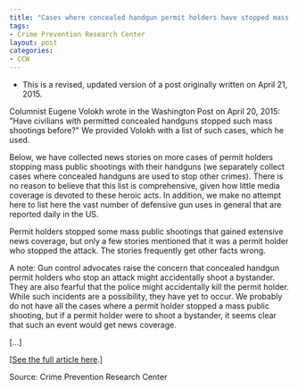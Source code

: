 ```yaml
---
title: "Cases where concealed handgun permit holders have stopped mass public shootings and other mass attacks"
tags:
- Crime Prevention Research Center
layout: post
categories:
- CCW
---
```


- This is a revised, updated version of a post originally written on April 21, 2015.

Columnist Eugene Volokh wrote in the Washington Post on April 20, 2015: "Have civilians with permitted concealed handguns stopped such mass shootings before?" We provided Volokh with a list of such cases, which he used.

Below, we have collected news stories on more cases of permit holders stopping mass public shootings with their handguns (we separately collect cases where concealed handguns are used to stop other crimes). There is no reason to believe that this list is comprehensive, given how little media coverage is devoted to these heroic acts. In addition, we make no attempt here to list here the vast number of defensive gun uses in general that are reported daily in the US.

Permit holders stopped some mass public shootings that gained extensive news coverage, but only a few stories mentioned that it was a permit holder who stopped the attack. The stories frequently get other facts wrong.

A note: Gun control advocates raise the concern that concealed handgun permit holders who stop an attack might accidentally shoot a bystander. They are also fearful that the police might accidentally kill the permit holder. While such incidents are a possibility, they have yet to occur. We probably do not have all the cases where a permit holder stopped a mass public shooting, but if a permit holder were to shoot a bystander, it seems clear that such an event would get news coverage.

\[...\]

\[[See the full article here](https://crimeresearch.org/2019/05/uber-driver-in-chicago-stops-mass-public-shooting/).\]

Source: Crime Prevention Research Center
